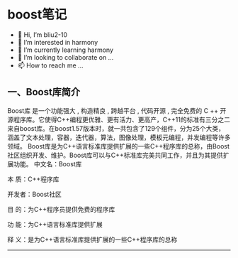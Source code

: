 # boost笔记

* 👋 Hi, I’m bliu2-10
* 👀 I’m interested in harmony
* 🌱 I’m currently learning harmony
* 💞️ I’m looking to collaborate on ...
* 📫 How to reach me ...

## 一、Boost库简介

Boost库 是一个功能强大 , 构造精良 , 跨越平台 , 代码开源 , 完全免费的 C ++
开源程序库。它使得C++编程更优雅、更有活力、更高产，C++11的标准有三分之二来自boost库。在boost1.57版本时，就一共包含了129个组件，分为25个大类，涵盖了文本处理，容器，迭代器，算法，图像处理，模板元编程，并发编程等许多领域。
Boost库是为C++语言标准库提供扩展的一些C++程序库的总称，由Boost社区组织开发、维护。Boost库可以与C++标准库完美共同工作，并且为其提供扩展功能。
中文名：Boost库

本    质：C++程序库 

开发者：Boost社区

目    的：为C++程序员提供免费的程序库

功    能：为C++语言标准库提供扩展

释    义：是为C++语言标准库提供扩展的一些C++程序库的总称

















---



























